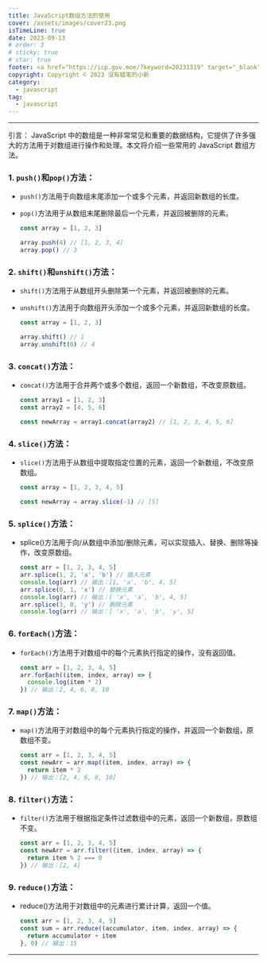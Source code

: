 ```yaml
---
title: JavaScript数组方法的使用
cover: /assets/images/cover23.png
isTimeLine: true
date: 2023-09-13
# order: 3
# sticky: true
# star: true
footer: <a href="https://icp.gov.moe/?keyword=20231319" target="_blank">萌 ICP 备 20231319 号</a>
copyright: Copyright © 2023 没有蜡笔的小新
category:
  - javascript
tag:
  - javascript
---
```


---

引言： JavaScript 中的数组是一种非常常见和重要的数据结构，它提供了许多强大的方法用于对数组进行操作和处理。本文将介绍一些常用的 JavaScript 数组方法。

### 1. `push()`和`pop()`方法：

- `push()`方法用于向数组末尾添加一个或多个元素，并返回新数组的长度。

- `pop()`方法用于从数组末尾删除最后一个元素，并返回被删除的元素。

  ```js
  const array = [1, 2, 3]

  array.push(4) // [1, 2, 3, 4]
  array.pop() // 3
  ```

### 2. `shift()`和`unshift()`方法：

- `shift()`方法用于从数组开头删除第一个元素，并返回被删除的元素。

- `unshift()`方法用于向数组开头添加一个或多个元素，并返回新数组的长度。

  ```js
  const array = [1, 2, 3]

  array.shift() // 1
  array.unshift(0) // 4
  ```

### 3. `concat()`方法：

- `concat()`方法用于合并两个或多个数组，返回一个新数组，不改变原数组。

  ```js
  const array1 = [1, 2, 3]
  const array2 = [4, 5, 6]

  const newArray = array1.concat(array2) // [1, 2, 3, 4, 5, 6]
  ```

### 4. `slice()`方法：

- `slice()`方法用于从数组中提取指定位置的元素，返回一个新数组，不改变原数组。

  ```js
  const array = [1, 2, 3, 4, 5]

  const newArray = array.slice(-1) // [5]
  ```

### 5. `splice()`方法：

- splice()方法用于向/从数组中添加/删除元素，可以实现插入、替换、删除等操作，改变原数组。

  ```js
  const arr = [1, 2, 3, 4, 5]
  arr.splice(1, 2, 'a', 'b') // 插入元素
  console.log(arr) // 输出：[1, 'a', 'b', 4, 5]
  arr.splice(0, 1, 'x') // 替换元素
  console.log(arr) // 输出：[ 'x', 'a', 'b', 4, 5]
  arr.splice(3, 0, 'y') // 删除元素
  console.log(arr) // 输出：[ 'x', 'a', 'b', 'y', 5]
  ```

### 6. `forEach()`方法：

- `forEach()`方法用于对数组中的每个元素执行指定的操作，没有返回值。

  ```js
  const arr = [1, 2, 3, 4, 5]
  arr.forEach((item, index, array) => {
    console.log(item * 2)
  }) // 输出：2, 4, 6, 8, 10
  ```

### 7. `map()`方法：

- `map()`方法用于对数组中的每个元素执行指定的操作，并返回一个新数组，原数组不变。

  ```js
  const arr = [1, 2, 3, 4, 5]
  const newArr = arr.map((item, index, array) => {
    return item * 2
  }) // 输出：[2, 4, 6, 8, 10]
  ```

### 8. `filter()`方法：

- `filter()`方法用于根据指定条件过滤数组中的元素，返回一个新数组，原数组不变。

  ```js
  const arr = [1, 2, 3, 4, 5]
  const newArr = arr.filter((item, index, array) => {
    return item % 2 === 0
  }) // 输出：[2, 4]
  ```

### 9. `reduce()`方法：

- reduce()方法用于对数组中的元素进行累计计算，返回一个值。

  ```js
  const arr = [1, 2, 3, 4, 5]
  const sum = arr.reduce((accumulator, item, index, array) => {
    return accumulator + item
  }, 0) // 输出：15
  ```

---
